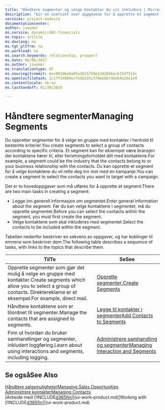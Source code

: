 ```yaml
---
title: "Håndtere segmenter og velge kontakter du vil inkludere | Microsoft-dokumentasjon"
description: "Gir en oversikt over oppgavene for å opprette et segment for å velge en gruppe med kontakter i samsvar med bestemte kriterier, for eksempel kontakter i en bestemt bransje du vil ha som målgruppe."
services: project-madeira
documentationcenter: 
author: jswymer
ms.service: dynamics365-financials
ms.topic: article
ms.devlang: na
ms.tgt_pltfrm: na
ms.workload: na
ms.search.keywords: relationship, prospect
ms.date: 06/06/2017
ms.author: jswymer
ms.translationtype: HT
ms.sourcegitcommit: bec0619be0a65e3625759e13d2866ac615d7513c
ms.openlocfilehash: 2c17f14809ecfe9a335c3f8e6bb7ddeb4e26e1e9
ms.contentlocale: nb-no
ms.lasthandoff: 01/30/2018

---
```

# <a name="managing-segments"></a><span data-ttu-id="30cda-103">Håndtere segmenter</span><span class="sxs-lookup"><span data-stu-id="30cda-103">Managing Segments</span></span>
<span data-ttu-id="30cda-104">Du oppretter segmenter for å velge en gruppe med kontakter i henhold til bestemte kriterier.</span><span class="sxs-lookup"><span data-stu-id="30cda-104">You create segments to select a group of contacts according to specific criteria.</span></span> <span data-ttu-id="30cda-105">Et segment kan for eksempel være bransjen der kontaktene hører til, eller forretningsforholdet ditt med kontaktene.</span><span class="sxs-lookup"><span data-stu-id="30cda-105">For example, a segment could be the industry that the contacts belong to or your business relationship with the contacts.</span></span> <span data-ttu-id="30cda-106">Du kan opprette et segment for å velge kontaktene du vil rette deg inn mot med en kampanje.</span><span class="sxs-lookup"><span data-stu-id="30cda-106">You can create a segment to select the contacts you want to target with a campaign.</span></span>

<span data-ttu-id="30cda-107">Det er to hovedoppgaver som må utføres for å opprette et segment:</span><span class="sxs-lookup"><span data-stu-id="30cda-107">There are two main tasks in creating a segment:</span></span>

* <span data-ttu-id="30cda-108">Legge inn generell informasjon om segmentet.</span><span class="sxs-lookup"><span data-stu-id="30cda-108">Enter general information about the segment.</span></span> <span data-ttu-id="30cda-109">Før du kan velge kontaktene i segmentet, må du opprette segmentet.</span><span class="sxs-lookup"><span data-stu-id="30cda-109">Before you can select the contacts within the segment, you must first create the segment.</span></span>
* <span data-ttu-id="30cda-110">Velge kontaktene som skal inkluderes med segmentet.</span><span class="sxs-lookup"><span data-stu-id="30cda-110">Select the contacts to be included within the segment.</span></span>

<span data-ttu-id="30cda-111">Tabellen nedenfor beskriver en sekvens av oppgaver, og har koblinger til emnene som beskriver dem.</span><span class="sxs-lookup"><span data-stu-id="30cda-111">The following table describes a sequence of tasks, with links to the topics that describe them.</span></span> 

| <span data-ttu-id="30cda-112">Til</span><span class="sxs-lookup"><span data-stu-id="30cda-112">To</span></span> | <span data-ttu-id="30cda-113">Se</span><span class="sxs-lookup"><span data-stu-id="30cda-113">See</span></span> |
| --- | --- |
| <span data-ttu-id="30cda-114">Opprette segmenter som gjør det mulig å velge en gruppe med kontakter.</span><span class="sxs-lookup"><span data-stu-id="30cda-114">Create segments which allow you to select a group of contacts.</span></span> <span data-ttu-id="30cda-115">Direktereklame er et eksempel.</span><span class="sxs-lookup"><span data-stu-id="30cda-115">For example, direct mail.</span></span> |[<span data-ttu-id="30cda-116">Opprette segmenter.</span><span class="sxs-lookup"><span data-stu-id="30cda-116">Create Segments</span></span>](marketing-how-create-segment.md) |
| <span data-ttu-id="30cda-117">Håndtere kontaktene som er tilordnet til segmenter.</span><span class="sxs-lookup"><span data-stu-id="30cda-117">Manage the contacts that are assigned to segments.</span></span> |[<span data-ttu-id="30cda-118">Legge til kontakter i segmenter</span><span class="sxs-lookup"><span data-stu-id="30cda-118">Add Contacts to Segments</span></span>](marketing-add-contact-segment.md) |
| <span data-ttu-id="30cda-119">Finn ut hvordan du bruker samhandlinger og segmenter, inkludert loggføring.</span><span class="sxs-lookup"><span data-stu-id="30cda-119">Learn about using interactions and segments, including logging.</span></span> |[<span data-ttu-id="30cda-120">Administrere samhandling og segmenter</span><span class="sxs-lookup"><span data-stu-id="30cda-120">Managing Interaction and Segments</span></span>](marketing-interaction-segments.md) |

## <a name="see-also"></a><span data-ttu-id="30cda-121">Se også</span><span class="sxs-lookup"><span data-stu-id="30cda-121">See Also</span></span>
[<span data-ttu-id="30cda-122">Håndtere salgsmuligheter</span><span class="sxs-lookup"><span data-stu-id="30cda-122">Managing Sales Opportunities</span></span>](marketing-manage-sales-opportunities.md)  
[<span data-ttu-id="30cda-123">Administrere kontakter</span><span class="sxs-lookup"><span data-stu-id="30cda-123">Managing Contacts</span></span>](marketing-contacts.md)  
<span data-ttu-id="30cda-124">[Arbeide med [!INCLUDE[d365fin](includes/d365fin_md.md)]](ui-work-product.md)</span><span class="sxs-lookup"><span data-stu-id="30cda-124">[Working with [!INCLUDE[d365fin](includes/d365fin_md.md)]](ui-work-product.md)</span></span>

